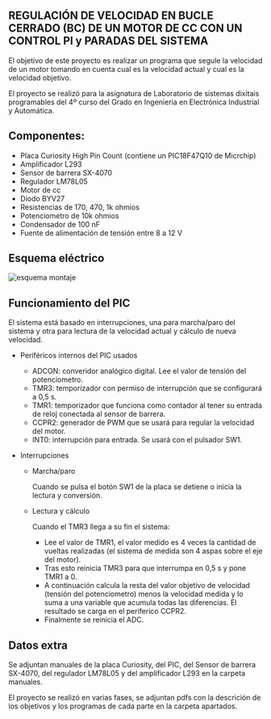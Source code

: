 REGULACIÓN DE VELOCIDAD EN BUCLE CERRADO (BC) DE UN MOTOR DE CC CON UN CONTROL PI y PARADAS DEL SISTEMA
-

El objetivo de este proyecto es realizar un programa que segule la velocidad de un motor tomando en cuenta cual es la velocidad actual y cual es la velocidad objetivo.

El proyecto se realizó para la asignatura de Laboratorio de sistemas dixitais programables del 4º curso del Grado en Ingeniería en Electrónica Industrial y Automática.

Componentes:
-
- Placa Curiosity High Pin Count (contiene un PIC18F47Q10 de Micrchip)
- Amplificador L293
- Sensor de barrera SX-4070
- Regulador LM78L05
- Motor de cc
- Diodo BYV27
- Resistencias de 170, 470, 1k ohmios
- Potenciometro de 10k ohmios
- Condensador de 100 nF
- Fuente de alimentación de tensión entre 8 a 12 V

Esquema eléctrico
-

![esquema montaje](https://github.com/Hemonel/PIC18F47Q10-PID-control-motor/assets/153218898/a6d788b1-af94-4dec-90f0-481ce6c95623)


Funcionamiento del PIC
-

El sistema está basado en interrupciones, una para marcha/paro del sistema y otra para lectura de la velocidad actual y cálculo de nueva velocidad.
- Periféricos internos del PIC usados
  - ADCON: converidor analógico digital. Lee el valor de tensión del potenciometro.
  - TMR3: temporizador con permiso de interrupción que se configurará a 0,5 s.
  - TMR1: temporizador que funciona como contador al tener su entrada de reloj conectada al sensor de barrera.
  - CCPR2: generador de PWM que se usará para regular la velocidad del motor.
  - INT0: interrupción para entrada. Se usará con el pulsador SW1.
- Interrupciones

  - Marcha/paro
  
    Cuando se pulsa el botón SW1 de la placa se detiene o inicia la lectura y conversión.
  
  - Lectura y cálculo
  
    Cuando el TMR3 llega a su fin el sistema:
    - Lee el valor de TMR1, el valor medido es 4 veces la cantidad de vueltas realizadas (el sistema de medida son 4 aspas sobre el eje del motor).
    - Tras esto reinicia TMR3 para que interrumpa en 0,5 s y pone TMR1 a 0.
    - A continuación calcula la resta del valor objetivo de velocidad (tensión del potenciometro) menos la velocidad medida y lo suma a una variable que acumula todas las diferencias. El resultado se carga en el periferico CCPR2.
    - Finalmente se reinicia el ADC.

Datos extra
-

Se adjuntan manuales de la placa Curiosity, del PIC, del Sensor de barrera SX-4070, del regulador LM78L05 y del amplificador L293 en la carpeta manuales.

El proyecto se realizó en varias fases, se adjuntan pdfs con la descrición de los objetivos y los programas de cada parte en la carpeta apartados.

